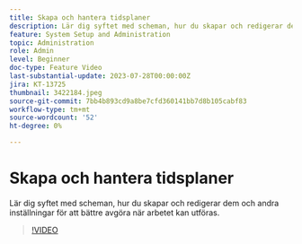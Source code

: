 ```yaml
---
title: Skapa och hantera tidsplaner
description: Lär dig syftet med scheman, hur du skapar och redigerar dem och andra inställningar för att bättre avgöra när arbetet kan utföras.
feature: System Setup and Administration
topic: Administration
role: Admin
level: Beginner
doc-type: Feature Video
last-substantial-update: 2023-07-28T00:00:00Z
jira: KT-13725
thumbnail: 3422184.jpeg
source-git-commit: 7bb4b893cd9a8be7cfd360141bb7d8b105cabf83
workflow-type: tm+mt
source-wordcount: '52'
ht-degree: 0%

---
```



# Skapa och hantera tidsplaner

Lär dig syftet med scheman, hur du skapar och redigerar dem och andra inställningar för att bättre avgöra när arbetet kan utföras.

>[!VIDEO](https://video.tv.adobe.com/v/3422184/?learn=on)
